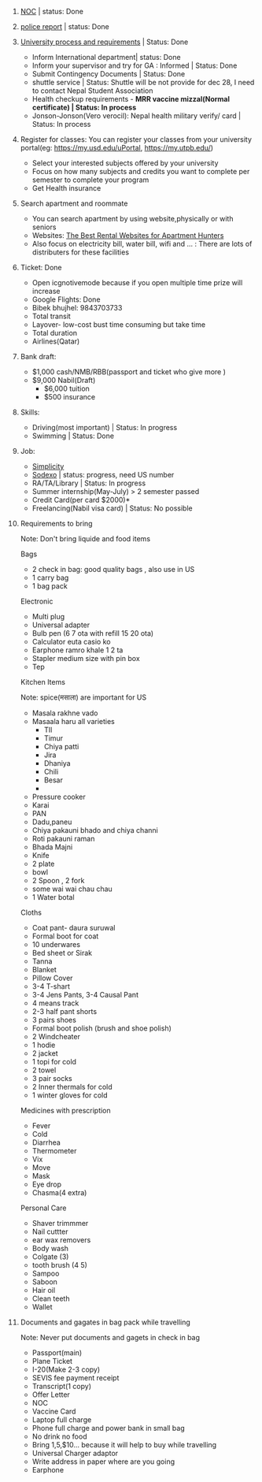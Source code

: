 1. [NOC](https://noc.moest.gov.np/profile) | status: Done
2. [police report](https://opcr.nepalpolice.gov.np/#/login) | status: Done
3. [University process and requirements](https://www.usd.edu/Admissions-and-Aid/International-Admissions/International-Graduate-Student-Checklist) | Status: Done
    * Inform International department| status: Done
    * Inform your supervisor and try for GA : Informed  | Status: Done
    * Submit Contingency Documents | Status: Done
    * shuttle service | Status: Shuttle will be not provide for dec 28, I need to contact Nepal Student Association
    * Health checkup requirements - **MRR vaccine mizzal(Normal certificate) | Status: In process**
    * Jonson-Jonson(Vero verocil): Nepal health military verify/ card | Status: In process


4. Register for classes: You can register your classes from your university portal(eg: https://my.usd.edu/uPortal, https://my.utpb.edu/)
    - Select your interested subjects offered by your university
    - Focus on how many subjects and credits you want to complete per semester to complete your program
    - Get Health insurance
5. Search apartment and roommate
    - You can search apartment by using website,physically or with seniors
    - Websites: [The Best Rental Websites for Apartment Hunters](https://www.apartmenttherapy.com/best-rental-websites-36699873)
    - Also focus on electricity bill, water bill, wifi and  ... : There are lots of distributers for these facilities
6. Ticket: Done
    * Open icgnotivemode because if you open multiple time prize will increase
    * Google Flights: Done
    * Bibek bhujhel: 9843703733
    * Total transit
    * Layover- low-cost bust time consuming but take time
    * Total duration
    * Airlines(Qatar)
7. Bank draft: 
    * $1,000 cash/NMB/RBB(passport and ticket who give more )
    * $9,000 Nabil(Draft)
       * $6,000 tuition
       * $500 insurance
8. Skills:
    * Driving(most important) | Status: In progress
    * Swimming | Status: Done
 
   
9. Job:
    * [Simplicity](https://www.symplicity.com/?fbclid=IwAR2kD8iglqa3rhMBSsuIsW0gb6DzPBofka8D8nXGNNqnPOOhGmUhWtXXEIM)
    * [Sodexo](https://login.icims.com/u/login/identifier?state=hqFo2SA2bWJhNDRhUHlJTXNxRTEybG4yUklsZlhWZ1Z6OFBHNqFur3VuaXZlcnNhbC1sb2dpbqN0aWTZIDctc1ZVaEZ4MzRsQmUtTkg0bW1oTFVsbG9NWHFwdlByo2NpZNkgS0pBOTVEeEhPUE5PNTZVYU5SZFJZNTdwem42Q01IY22lb3JnaWS0b3JnX3lwSERZQVdBU01vR200b0enb3JnbmFtZaZzb2RleG8) | status: progress, need US number
    * RA/TA/Library | Status: In progress
    * Summer internship(May-July) > 2 semester passed
    * Credit Card(per card $2000)*
    * Freelancing(Nabil visa card) | Status: No possible
   
10. Requirements to bring

    Note: Don't bring liquide and food items
    
    Bags
   
    * 2 check in bag: good quality bags , also use in US
    * 1 carry bag
    * 1 bag pack
    
    Electronic 
   
    * Multi plug 
    * Universal adapter 
    * Bulb pen (6 7 ota with refill 15 20 ota)
    * Calculator euta casio ko
    * Earphone ramro khale 1 2 ta
    * Stapler medium size with pin box
    * Tep
    
    Kitchen Items
    
    Note: spice(मसाला) are important for US
    
    * Masala rakhne vado
    * Masaala haru all varieties 
        * TIl
        * Timur
        * Chiya patti
        * Jira 
        * Dhaniya
        * Chili
        * Besar
        * 
    * Pressure cooker
    * Karai
    * PAN
    * Dadu,paneu
    * Chiya pakauni bhado and chiya channi
    * Roti pakauni raman
    * Bhada Majni
    * Knife
    * 2 plate
    * bowl
    * 2 Spoon , 2 fork
    * some wai wai chau chau
    *  1 Water botal
    
    Cloths
    
    * Coat pant- daura suruwal
    * Formal boot for coat
    * 10 underwares
    * Bed sheet or Sirak
    * Tanna
    * Blanket
    * Pillow Cover
    * 3-4 T-shart
    * 3-4 Jens Pants, 3-4 Causal Pant
    * 4 means track
    * 2-3 half pant shorts
    * 3 pairs shoes
    * Formal boot polish (brush and  shoe polish)
    * 2 Windcheater 
    * 1 hodie
    * 2 jacket
    * 1 topi for cold
    * 2 towel
    * 3 pair socks
    * 2 Inner thermals for cold
    * 1 winter gloves for cold
    
    Medicines with prescription 
    * Fever
    * Cold
    * Diarrhea
    * Thermometer
    * Vix
    * Move
    * Mask
    * Eye drop
    * Chasma(4 extra)

    
    Personal Care
    
    * Shaver trimmmer 
    * Nail cuttter
    * ear wax removers
    * Body wash
    * Colgate (3)
    * tooth brush (4 5)
    * Sampoo
    * Saboon
    * Hair oil
    * Clean teeth
    * Wallet
    
11. Documents and gagates in bag pack while travelling 

    Note: Never put documents and gagets in check in bag

    * Passport(main)
    * Plane Ticket
    * I-20(Make 2-3 copy)
    * SEVIS  fee payment receipt
    * Transcript(1 copy)
    * Offer Letter
    * NOC
    * Vaccine Card
    * Laptop full charge
    * Phone full charge and power bank in small bag
    * No drink no food
    * Bring $1,$5,$10... because it will help to buy while travelling
    * Universal Charger adaptor
    * Write address in paper where are you going
    * Earphone


